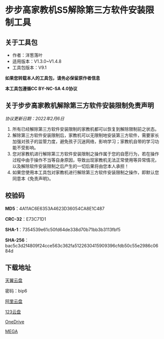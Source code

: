 # 步步高家教机S5解除第三方软件安装限制工具

## 关于工具包
- 作者：洋葱落叶
- 适用版本：V1.3.0~V1.4.8
- 工具包版本：V9.1

**如果您转载本人的工具包，请务必保留原作者信息**

**本工具包遵循CC BY-NC-SA 4.0协议**

## 关于步步高家教机解除第三方软件安装限制免责声明
*协议更新日期：2022年2月6日*
1. 所有已经解除第三方软件安装限制的家教机都可以恢复到解除限制前之状态。
2. 解除第三方软件安装限制后，家教机可以无限制地安装第三方软件，需要家长加强对孩子的监管力度，避免孩子沉迷网络，影响学习；家教机自带的学习功能不受影响。
3. 您对家教机进行解除第三方软件安装限制之操作属于您的自愿行为，若在操作过程中由于操作不当等自身原因，导致出现家教机无法正常使用等异常情况，以及解除软件安装限制之后产生的一切后果将由您本人承担！
4. 如果您使用本工具包对家教机进行解除第三方软件安装限制之操作，即默认您同意本《免责声明》。

## 校验码
**MD5**：4A11AC6E6353A4623D36054CA8E1C487

**CRC-32**：E73C71D1

**SHA-1**：7354539e61c50fd64de338d70b71bb3b3113fbf5

**SHA-256**：bac5c3d2f4809f24cce563c362fa5122630415909396cfdb50c55e2986c0684d

## 下载地址
[天翼云盘](https://cloud.189.cn/t/j6rAjm3yuUVz)

密码：bip6

[阿里云盘](https://www.aliyundrive.com/s/Fy8zYSAc8bn)

[123云盘](https://www.123pan.com/s/FbyrVv-JhqBH)

[OneDrive](https://dljz-my.sharepoint.com/:f:/g/personal/ycly_nii_ink/EhOVRHG2mlpJkjlmZWhskq0BgGijDZERu4ksQOhOQkHdUw?e=cx0p0C)

[MEGA](https://mega.nz/folder/kT0BnCzC#496oET7vOfR3nBTMs6U9CQ)
